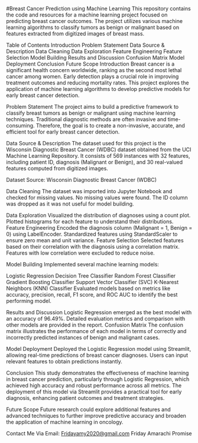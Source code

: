 #Breast Cancer Prediction using Machine Learning
This repository contains the code and resources for a machine learning project focused on predicting breast cancer outcomes. The project utilizes various machine learning algorithms to classify tumors as benign or malignant based on features extracted from digitized images of breast mass.

Table of Contents
Introduction
Problem Statement
Data Source & Description
Data Cleaning
Data Exploration
Feature Engineering
Feature Selection
Model Building
Results and Discussion
Confusion Matrix
Model Deployment
Conclusion
Future Scope
Introduction
Breast cancer is a significant health concern worldwide, ranking as the second most lethal cancer among women. Early detection plays a crucial role in improving treatment outcomes and reducing mortality rates. This project explores the application of machine learning algorithms to develop predictive models for early breast cancer detection.

Problem Statement
The project aims to build a predictive framework to classify breast tumors as benign or malignant using machine learning techniques. Traditional diagnostic methods are often invasive and time-consuming. Therefore, the goal is to create a non-invasive, accurate, and efficient tool for early breast cancer detection.

Data Source & Description
The dataset used for this project is the Wisconsin Diagnostic Breast Cancer (WDBC) dataset obtained from the UCI Machine Learning Repository. It consists of 569 instances with 32 features, including patient ID, diagnosis (Malignant or Benign), and 30 real-valued features computed from digitized images.

Dataset Source: Wisconsin Diagnostic Breast Cancer (WDBC)

Data Cleaning
The dataset was imported into Jupyter Notebook and checked for missing values. No missing values were found. The ID column was dropped as it was not useful for model building.

Data Exploration
Visualized the distribution of diagnoses using a count plot.
Plotted histograms for each feature to understand their distributions.
Feature Engineering
Encoded the diagnosis column (Malignant = 1, Benign = 0) using LabelEncoder.
Standardized features using StandardScaler to ensure zero mean and unit variance.
Feature Selection
Selected features based on their correlation with the diagnosis using a correlation matrix. Features with low correlation were excluded to reduce noise.

Model Building
Implemented several machine learning models:

Logistic Regression
Decision Tree Classifier
Random Forest Classifier
Gradient Boosting Classifier
Support Vector Classifier (SVC)
K-Nearest Neighbors (KNN) Classifier
Evaluated models based on metrics like accuracy, precision, recall, F1 score, and ROC AUC to identify the best performing model.

Results and Discussion
Logistic Regression emerged as the best model with an accuracy of 96.49%.
Detailed evaluation metrics and comparison with other models are provided in the report.
Confusion Matrix
The confusion matrix illustrates the performance of each model in terms of correctly and incorrectly predicted instances of benign and malignant cases.

Model Deployment
Deployed the Logistic Regression model using Streamlit, allowing real-time predictions of breast cancer diagnoses. Users can input relevant features to obtain predictions instantly.

Conclusion
This study demonstrates the effectiveness of machine learning in breast cancer prediction, particularly through Logistic Regression, which achieved high accuracy and robust performance across all metrics. The deployment of this model via Streamlit provides a practical tool for early diagnosis, enhancing patient outcomes and treatment strategies.

Future Scope
Future research could explore additional features and advanced techniques to further improve predictive accuracy and broaden the application of machine learning in oncology.

Contact Me Via
Email: Fridayamy2020@gmail.com
Friday Amarachi Promise
